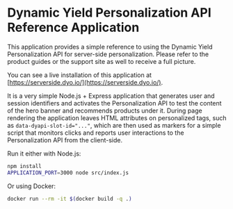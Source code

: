 # Dynamic Yield Personalization API Reference Application

This application provides a simple reference to using the Dynamic Yield Personalization API for server-side
personalization. Please refer to the product guides or the support site as well to receive a full picture.

You can see a live installation of this application at [https://serverside.dyo.io/](https://serverside.dyo.io/).

It is a very simple Node.js + Express application that generates user and session identifiers and activates
the Personalization API to test the content of the hero banner and recommends products under it. During page
rendering the application leaves HTML attributes on personalized tags, such as `data-dyapi-slot-id="..."`,
which are then used as markers for a simple script that monitors clicks and reports user interactions to the
Personalization API from the client-side.

Run it either with Node.js:

```sh
npm install
APPLICATION_PORT=3000 node src/index.js
```

Or using Docker:

```sh
docker run --rm -it $(docker build -q .)
```

